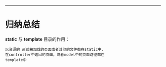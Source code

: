 ---
# 归纳总结

 **static**  与 **template** 目录的作用：
    <br>
      
    以资源的 形式被加载的页面或者其他的文件都在static中，
    在controller中返回的页面，或者model中的页面路径都在
    template中
  

